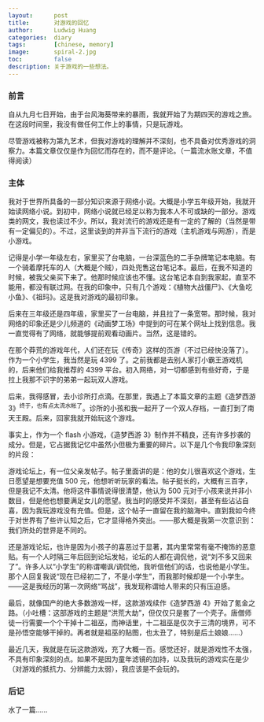 ```yaml
---
layout:      post
title:       对游戏的回忆
author:      Ludwig Huang
categories:  diary
tags:        [chinese, memory]
image:       spiral-2.jpg
toc:         false
description: 关于游戏的一些想法。
---
```


### 前言

自从九月七日开始，由于台风海葵带来的暴雨，我就开始了为期四天的游戏之旅。在这段时间里，我没有做任何工作上的事情，只是玩游戏。

尽管游戏被称为第九艺术，但我对游戏的理解并不深刻，也不具备对优秀游戏的洞察力。本篇文章仅仅是作为回忆而存在的，而不是评论。（一篇流水账文章，不值得阅读）

### 主体

我对于世界所具备的一部分知识来源于网络小说。大概是小学五年级开始，我就开始读网络小说。到初中，网络小说就已经足以称为我本人不可或缺的一部分。游戏类的网文，我也读过不少。所以，我对流行的游戏还是有一定的了解的（当然是带有一定偏见的）。不过，这里谈到的并非当下流行的游戏（主机游戏与网游），而是小游戏。

记得是小学一年级左右，家里买了台电脑，一台深蓝色的二手杂牌笔记本电脑。有一个骑着摩托车的人（大概是个贼），四处兜售这台笔记本。最后，在我不知道的时候，被我父亲买下来了。他那时候应该也不懂。这台笔记本自到我家起，直至不能用，都没有联过网。在我的印象中，只有几个游戏：《植物大战僵尸》、《大鱼吃小鱼》、《祖玛》。这是我对游戏的最初印象。

后来在三年级还是四年级，家里买了一台电脑，并且拉了一条宽带。那时候，我对网络的印象还是少儿频道的《动画梦工场》中提到的可在某个网址上找到信息。我一直觉得有了网络，就能够提前观看动画片。当然，这是错的。

在那个莽荒的游戏年代，人们还在玩《传奇》这样的页游（不过已经快没落了）。作为一个小学生，我当然是玩 4399 了。之前我都是去别人家打小霸王游戏机的，后来他们给我推荐的 4399 平台。初入网络，对一切都感到有些好奇，于是拉上我那不识字的弟弟一起玩双人游戏。

后来，我得感冒，去小诊所打点滴。在那里，我遇上了本篇文章的主题《造梦西游 3》<sup>终于，也有点太流水帐了</sup>。诊所的小孩和我一起开了一个双人存档，一直打到了南天王殿。后来，回家我就开始玩这个游戏。

事实上，作为一个 flash 小游戏，《造梦西游 3》制作并不精良，还有许多抄袭的成分。但是，它占据我记忆中虽然小但极为重要的碎片。以下是几个令我印象深刻的片段：

游戏论坛上，有一位父亲发帖子。帖子里面讲的是：他的女儿很喜欢这个游戏，生日愿望是想要充值 500 元，他想听听玩家的看法。帖子挺长的，大概有三百字，但是我记不太清。他将这件事情说得很清楚，他认为 500 元对于小孩来说并非小数目，但是他也想要满足女儿的愿望。我当时的感受并不深刻，甚至有些沾沾自喜，因为我玩游戏没有充值。但是，这个帖子一直留在我的脑海中。直到我如今终于对世界有了些许认知之后，它才显得格外突出。——那大概是我第一次意识到：我们所处的世界是不同的。

还是游戏论坛，也许是因为小孩子的喜恶过于显著，其内里常常有毫不掩饰的恶意贴。有一个人时隔三年后回到论坛发帖，论坛的人都在调侃他，说“刘不多又回来了”。许多人以“小学生”的称谓嘲讽/调侃他，我听信他们的话，也说他是小学生。那个人回复我说“现在已经初二了，不是小学生”，而我那时候却是一个小学生。——这是我经历的第一次网络“骂战”，我发现称谓给人带来的只有压迫感。

最后，就像国产的绝大多数游戏一样，这款游戏续作《造梦西游 4》开始了氪金之路。（小吐槽：这部游戏的主题是“洪荒大劫”，但仅仅只是套了一个壳子。唐僧师徒一行需要一个个干掉十二祖巫，而神话里，十二祖巫是仅次于三清的境界，可不是孙悟空能够干掉的。再者就是祖巫的贴图，也太丑了，特别是后土娘娘……）

最近几天，我就是在玩这款游戏，充了大概一百。感觉还好，就是游戏性不太强，不具有印象深刻的点。如果不是因为童年滤镜的加持，以及我玩的游戏实在是少（对游戏的抵抗力、分辨能力太弱），我应该是不会玩的。

### 后记

水了一篇……
